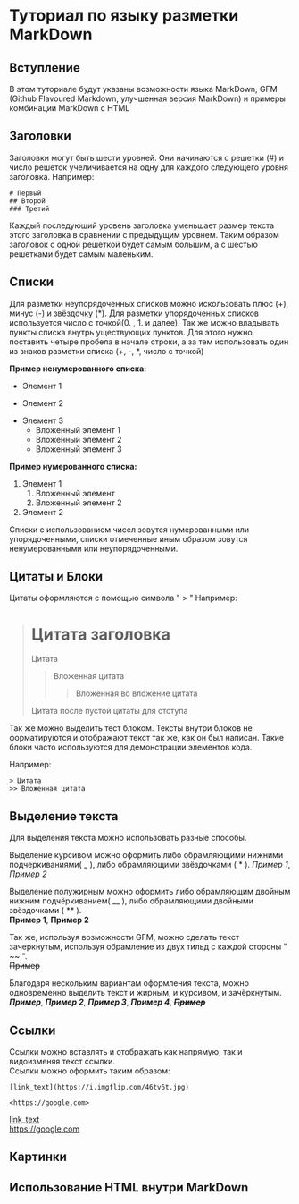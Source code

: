 # Туториал по языку разметки MarkDown

## Вступление

В этом туториале будут указаны возможности языка MarkDown, GFM (Github Flavoured Markdown, улучшенная версия MarkDown) и примеры комбинации MarkDown с HTML

## Заголовки

Заголовки могут быть шести уровней. Они начинаются с решетки (#) и число решеток учеличивается на одну для каждого следующего уровня заголовка. Например:
```
# Первый
## Второй
### Третий
```
Каждый последующий уровень заголовка уменьшает размер текста этого заголовка в сравнении с предыдущим уровнем. Таким образом заголовок с одной решеткой будет самым большим, а с шестью решетками будет самым маленьким.
## Списки

Для разметки неупорядоченных списков можно искользовать плюс (+), минус (-) и звёздочку (*). Для разметки упорядоченных списков используется число с точкой(0. , 1. и далее). Так же можно владывать пункты списка внутрь уществующих пунктов. Для этого нужно поставить четыре пробела в начале строки, а за тем использовать один из знаков разметки списка (+, -, *, число с точкой)  

**Пример ненумерованного списка:** 

- Элемент 1
+ Элемент 2
* Элемент 3
    + Вложенный элемент 1
    - Вложенный элемент 2
    * Вложенный элемент 3

**Пример нумерованного списка:**

1. Элемент 1
    1. Вложенный элемент
    2. Вложенный элемент 2
2. Элемент 2

Списки с использованием чисел зовутся нумерованными или упорядоченными, списки отмеченные иным образом зовутся ненумерованными или неупорядоченными. 

## Цитаты и Блоки
Цитаты оформляются с помощью символа " > "
Например:
> # Цитата заголовка 
> Цитата
>> Вложенная цитата
>>> Вложенная во вложение цитата
>
>Цитата после пустой цитаты для отступа

Так же можно выделить тест блоком. Тексты внутри блоков не форматируются и отображают текст так же, как он был написан. Такие блоки часто используются для демонстрации элементов кода.

Например:
```
> Цитата
>> Вложенная цитата
```

## Выделение текста
Для выделения текста можно использовать разные способы.


Выделение курсивом можно оформить либо обрамляющими нижними подчеркиваниями( _ ), либо обрамляющими звёздочками ( * ).
*Пример 1*, _Пример 2_

Выделение полужирным можно оформить либо обрамляющим двойным нижним подчёркиванием( __ ), либо обрамляющими двойными звёздочками ( ** ).  
**Пример 1**, __Пример 2__

Так же, используя возможности GFM, можно сделать текст зачеркнутым, используя обрамление из двух тильд с каждой стороны " ~~ ".  
~~Пример~~

Благодаря нескольким вариантам оформления текста, можно одновременно выделить текст и жирным, и курсивом, и зачёркнутым.  
**_Пример_**, ***Пример 2***, ___Пример 3___, __*Пример 4*__, ~~**_Пример_**~~

## Ссылки
Ссылки можно вставлять и отображать как напрямую, так и видоизменяя текст ссылки.  
Ссылки можно оформить таким образом:  
```
[link_text](https://i.imgflip.com/46tv6t.jpg)  

<https://google.com>
```
[link_text](https://i.imgflip.com/46tv6t.jpg)  
<https://google.com>


## Картинки

## Использование HTML внутри MarkDown
